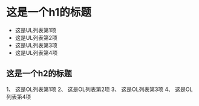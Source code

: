 # 这是一个h1的标题

- 这是UL列表第1项
- 这是UL列表第2项
- 这是UL列表第3项
- 这是UL列表第4项

## 这是一个h2的标题

1、 这是OL列表第1项
2、 这是OL列表第2项
3、 这是OL列表第3项
4、 这是OL列表第4项